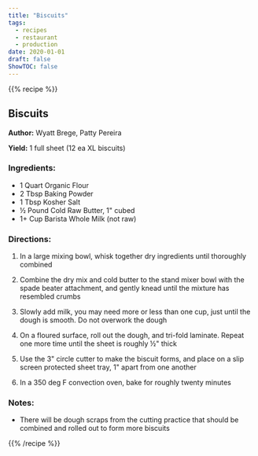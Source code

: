 ```yaml
---
title: "Biscuits"
tags:
  - recipes
  - restaurant
  - production
date: 2020-01-01 
draft: false
ShowTOC: false
---
```


{{% recipe %}}

## Biscuits

**Author:** Wyatt Brege, Patty Pereira

**Yield:** 1 full sheet (12 ea XL biscuits) 

### Ingredients:

- 1 Quart Organic Flour
- 2 Tbsp Baking Powder
- 1 Tbsp Kosher Salt
- ½ Pound Cold Raw Butter, 1" cubed
- 1+ Cup Barista Whole Milk (not raw)

### Directions:

1.  In a large mixing bowl, whisk together dry ingredients until
    thoroughly combined

2.  Combine the dry mix and cold butter to the stand mixer bowl with the
    spade beater attachment, and gently knead until the mixture has
    resembled crumbs

3.  Slowly add milk, you may need more or less than one cup, just until
    the dough is smooth. Do not overwork the dough

4.  On a floured surface, roll out the dough, and tri-fold laminate.
    Repeat one more time until the sheet is roughly ½" thick

5.  Use the 3" circle cutter to make the biscuit forms, and place on a
    slip screen protected sheet tray, 1" apart from one another

6.  In a 350 deg F convection oven, bake for roughly twenty minutes

### Notes:

-   There will be dough scraps from the cutting practice that should be
    combined and rolled out to form more biscuits


{{% /recipe %}}
